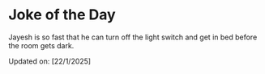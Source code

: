 # Joke of the Day

<!-- #joke -->
Jayesh is so fast that he can turn off the light switch and get in bed before the room gets dark.

Updated on: [22/1/2025]
<!-- #jokeEnd -->